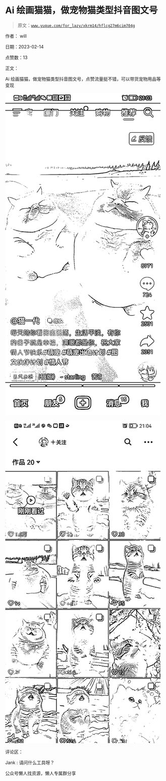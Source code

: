 # Ai 绘画猫猫，做宠物猫类型抖音图文号

> 原文：[`www.yuque.com/for_lazy/xkrm14/hflcg27m6cim704g`](https://www.yuque.com/for_lazy/xkrm14/hflcg27m6cim704g)



作者： will



日期：2023-02-14



点赞数：13



正文：



Ai 绘画猫猫，做宠物猫类型抖音图文号，点赞流量挺不错，可以带货宠物用品等变现



![](img/0d7af01ea98d1c9ff1c38c9fa1bb4cd4.png)  

![](img/c35cf8c01cff571c2aead8e82d5ff936.png)  

评论区：



Jank : 请问什么工具呀？



公众号懒人找资源，懒人专属群分享

</ne-p></ne-p>